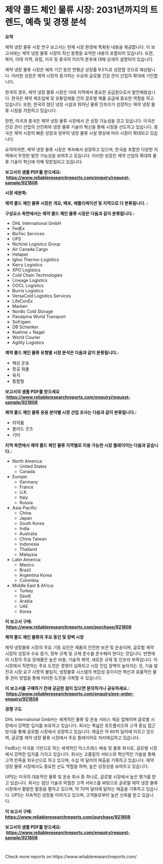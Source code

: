 <p><h1>제약 콜드 체인 물류 시장: 2031년까지의 트렌드, 예측 및 경쟁 분석</h1></p><p><strong>요약</strong></p>
<p><p>제약 냉장 물류 시장 연구 보고서는 현재 시장 환경에 특화된 내용을 제공합니다. 이 보고서에는 제약 냉장 물류 시장의 최신 동향을 요약한 내용이 포함되어 있습니다. 또한, 북미, 아태 지역, 유럽, 미국 및 중국의 지리적 분포에 대해 상세히 설명되어 있습니다. </p><p>제약 냉장 물류 시장은 예측 기간 동안 연평균 성장률 9.5%로 성장할 것으로 예상됩니다. 이러한 성장은 제약 시장의 증가하는 수요와 글로벌 건강 관리 산업의 확대에 기인합니다.</p><p>한국의 경우, 제약 냉장 물류 시장은 아태 지역에서 중요한 공급원으로서 발전해왔습니다. 한국은 제약 제조업체 및 유통업체들 간의 글로벌 제품 공급에 중요한 역할을 하고 있습니다. 또한, 한국의 첨단 냉장 시설과 뛰어난 물류 인프라가 성장하는 제약 냉장 물류 시장을 지원하고 있습니다. </p><p>한편, 미국과 중국은 제약 냉장 물류 시장에서 큰 성장 가능성을 갖고 있습니다. 미국은 건강 관리 산업의 선진화와 냉장 물류 기술의 혁신을 통해 시장을 선도하고 있습니다. 중국은 제약 시장의 빠른 성장과 정부의 냉장 물류 시설 향상에 따라 시장이 확대되고 있습니다.</p><p>요약하자면, 제약 냉장 물류 시장은 계속해서 성장하고 있으며, 한국을 포함한 다양한 지역에서 뚜렷한 발전 가능성을 보여주고 있습니다. 이러한 성장은 제약 산업의 확대와 물류 기술의 혁신에 의해 뒷받침되고 있습니다.</p></p>
<p><strong>보고서의 샘플 PDF를 받으세요: &nbsp;<a href="https://www.reliableresearchreports.com/enquiry/request-sample/921808">https://www.reliableresearchreports.com/enquiry/request-sample/921808</a></strong></p>
<p><strong>시장 세분화:</strong></p>
<p><strong> 제약 콜드 체인 물류 시장은 개요, 배포, 애플리케이션 및 지역으로 더 분류됩니다. :</strong></p>
<p><strong>구성요소 측면에서는 제약 콜드 체인 물류 시장은 다음과 같이 분류됩니다.:</strong></p>
<p><ul><li>DHL International GmbH</li><li>FedEx</li><li>BioTec Services</li><li>UPS</li><li>Nichirei Logistics Group</li><li>Air Canada Cargo</li><li>Helapet</li><li>Igloo Thermo-Logistics</li><li>Kerry Logistics</li><li>XPO Logistics</li><li>Cold Chain Technologies</li><li>Lineage Logistics</li><li>OOCL Logistics</li><li>Burris Logistics</li><li>VersaCold Logistics Services</li><li>LifeConEx</li><li>Marken</li><li>Nordic Cold Storage</li><li>Panalpina World Transport</li><li>Sofrigam</li><li>DB Schenker</li><li>Kuehne + Nagel</li><li>World Courier</li><li>Agility Logistics</li></ul></p>
<p><strong> 제약 콜드 체인 물류 유형별 시장 분석은 다음과 같이 분류됩니다.:</strong></p>
<p><ul><li>해상 운송</li><li>항공 화물</li><li>육지</li><li>통합형</li></ul></p>
<p><strong>보고서의 샘플 PDF를 받으세요 :<a href="https://www.reliableresearchreports.com/enquiry/request-sample/921808">https://www.reliableresearchreports.com/enquiry/request-sample/921808</a></strong></p>
<p><strong> 제약 콜드 체인 물류 응용 분야별 시장 산업 조사는 다음과 같이 분류됩니다.:</strong></p>
<p><ul><li>의약품</li><li>블러드 굿즈</li><li>기타</li></ul></p>
<p><strong>지역 측면에서 제약 콜드 체인 물류 지역별로 이용 가능한 시장 플레이어는 다음과 같습니다.:</strong></p>
<p><ul>
    <li>
        North America:
        <ul>
            <li>United States</li>
            <li>Canada</li>
        </ul>
    </li>
    <li>
        Europe:
        <ul>
            <li>Germany</li>
            <li>France</li>
            <li>U.K.</li>
            <li>Italy</li>
            <li>Russia</li>
        </ul>
    </li>
    <li>
        Asia-Pacific:
        <ul>
            <li>China</li>
            <li>Japan</li>
            <li>South Korea</li>
            <li>India</li>
            <li>Australia</li>
            <li>China Taiwan</li>
            <li>Indonesia</li>
            <li>Thailand</li>
            <li>Malaysia</li>
        </ul>
    </li>
    <li>
        Latin America:
        <ul>
            <li>Mexico</li>
            <li>Brazil</li>
            <li>Argentina Korea</li>
            <li>Colombia</li>
        </ul>
    </li>
    <li>
        Middle East & Africa:
        <ul>
            <li>Turkey</li>
            <li>Saudi</li>
            <li>Arabia</li>
            <li>UAE</li>
            <li>Korea</li>
        </ul>
    </li>
    </ul></p>
<p><strong>이 보고서 구매: &nbsp;<a href="https://www.reliableresearchreports.com/purchase/921808">https://www.reliableresearchreports.com/purchase/921808</a></strong></p>
<p><strong>제약 콜드 체인 물류의 주요 동인 및 장벽 시장</strong></p>
<p><p>제약 냉장물류 시장의 주요 기동 요인은 제품의 안전한 보관 및 운송이며, 글로벌 제약 시장의 성장과 수요 증가, 정부 규제 및 규제 준수를 준수해야 한다는 것입니다. 반면에 이 시장의 주요 장애물은 높은 비용, 기술적 제약, 새로운 규제 및 인프라 부족입니다. 이 시장에서 직면하는 주요 도전은 경쟁이 심화되고 시장 진입 장벽이 높아지는 것, 기술 발전과 시장 요구 사항의 불일치, 냉장물류 시스템의 복잡성 등이지만 혁신과 효율적인 물류 관리 방법을 통해 이러한 도전을 극복할 수 있습니다.</p></p>
<p><strong>이 보고서를 구매하기 전에 궁금한 점이 있으면 문의하거나 공유하세요.: &nbsp;<a href="https://www.reliableresearchreports.com/enquiry/pre-order-enquiry/921808">https://www.reliableresearchreports.com/enquiry/pre-order-enquiry/921808</a></strong></p>
<p><strong>경쟁 구도</strong></p>
<p><p>DHL International GmbH는 세계적인 물류 및 운송 서비스 제공 업체이며 글로벌 시장에서 강력한 입지를 보유하고 있습니다. 회사는 폭넓은 포트폴리오와 고객 중심 접근 방식을 통해 글로벌 시장에서 성장하고 있습니다. 매출은 약 60억 달러에 이르고 있으며, 글로벌 제약 냉장 물류 시장에서 주요 플레이어로 자리매김하고 있습니다.</p><p>FedEx는 미국을 기반으로 하는 세계적인 익스프레스 배송 및 물류 회사로, 글로벌 시장에서 강력한 입지를 가지고 있습니다. 회사는 고품질의 서비스와 혁신적인 기술을 통해 고객 만족을 최우선으로 하고 있으며, 수십 억 달러의 매출을 기록하고 있습니다. 제약 냉장 물류 시장에서도 중요한 선도 역할을 하며, 높은 성장성을 보여주고 있습니다.</p><p>UPS는 미국의 대표적인 물류 및 운송 회사 중 하나로, 글로벌 시장에서 높은 평가를 받고 있습니다. 회사는 첨단 기술과 탁월한 고객 서비스를 바탕으로 글로벌 제약 냉장 물류 시장에서 활발한 활동을 펼치고 있으며, 약 70억 달러에 달하는 매출을 기록하고 있습니다. UPS는 지속적인 성장을 이어가고 있으며, 고객들로부터 높은 신뢰를 받고 있습니다.</p></p>
<p><strong>이 보고서 구매: &nbsp; <a href="https://www.reliableresearchreports.com/purchase/921808">https://www.reliableresearchreports.com/purchase/921808</a></strong></p>
<p><strong>보고서의 샘플 PDF를 받으세요: &nbsp;<a href="https://www.reliableresearchreports.com/enquiry/request-sample/921808">https://www.reliableresearchreports.com/enquiry/request-sample/921808</a></strong><strong></strong></p>
<p>&nbsp;</p>
<p>Check more reports on https://www.reliableresearchreports.com/</p>